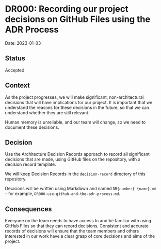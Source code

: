 # DR000: Recording our project decisions on GitHub Files using the ADR Process

Date: 2023-01-03

## Status

Accepted

## Context

As the project progresses, we will make significant, non-architectural decisions that will have implications for our project. It is important that we understand the reasons for these decisions in the future, so that we can understand whether they are still relevant. 

Human memory is unreliable, and our team will change, so we need to document these decisions.

## Decision

Use the Architecture Decision Records approach to record all significant decisions that are made, using GitHub files on the repository, with a decision record template.

We will keep Decision Records in the `decision-record` directory of this repository.

Decisions will be written using Markdown and named `DR{number}-{name}.md` - for example, `DR000-use-github-and-the-adr-process.md`.

## Consequences

Everyone on the team needs to have access to and be familiar with using GitHub Files so that they can record decisions. 
Consistent and accurate records of decisions will ensure that the team members and others interested in our work have a clear grasp of core decisions and aims of the project. 
